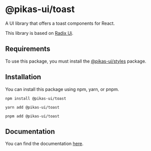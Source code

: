 # @pikas-ui/toast

A UI library that offers a toast components for React.

This library is based on [Radix Ui](https://www.radix-ui.com/).

## Requirements

To use this package, you must install the [@pikas-ui/styles](https://pikas-ui.vercel.app/utilities/styles) package.

## Installation

You can install this package using npm, yarn, or pnpm.

```
npm install @pikas-ui/toast
```

```
yarn add @pikas-ui/toast
```

```
pnpm add @pikas-ui/toast
```

## Documentation

You can find the documentation [here](https://pikas-ui.vercel.app).